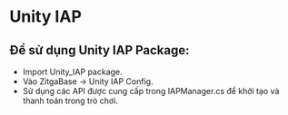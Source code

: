 # Unity IAP

## Để sử dụng Unity IAP Package:

- Import Unity_IAP package.
- Vào ZitgaBase -> Unity IAP Config.
- Sử dụng các API được cung cấp trong IAPManager.cs để khởi tạo và thanh toán trong trò chơi.

